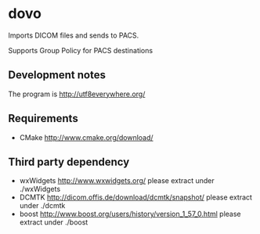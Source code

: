 # dovo
Imports DICOM files and sends to PACS.

Supports Group Policy for PACS destinations

## Development notes
The program is http://utf8everywhere.org/

## Requirements
- CMake http://www.cmake.org/download/

## Third party dependency
- wxWidgets http://www.wxwidgets.org/ please extract under ./wxWidgets
- DCMTK http://dicom.offis.de/download/dcmtk/snapshot/ please extract under ./dcmtk
- boost http://www.boost.org/users/history/version_1_57_0.html please extract under ./boost
 